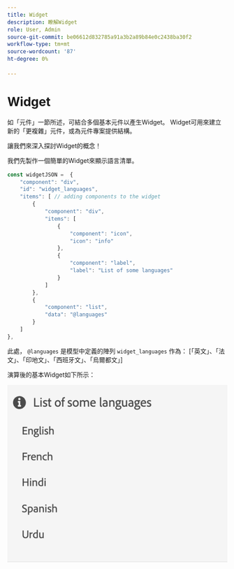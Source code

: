 ```yaml
---
title: Widget
description: 瞭解Widget
role: User, Admin
source-git-commit: be06612d832785a91a3b2a89b84e0c2438ba30f2
workflow-type: tm+mt
source-wordcount: '87'
ht-degree: 0%

---
```



# Widget

如「元件」一節所述，可結合多個基本元件以產生Widget。
Widget可用來建立新的「更複雜」元件，或為元件專案提供結構。

讓我們來深入探討Widget的概念！

我們先製作一個簡單的Widget來顯示語言清單。

```js title="basicWidget.js"
const widgetJSON =  {
    "component": "div", 
    "id": "widget_languages", 
    "items": [ // adding components to the widget
        {
            "component": "div",
            "items": [
                {
                    "component": "icon",
                    "icon": "info"
                },
                {
                    "component": "label",
                    "label": "List of some languages"
                }
            ]
        },
        {
            "component": "list",
            "data": "@languages"
        }
    ]
},
```

此處， `@languages` 是模型中定義的陣列 `widget_languages` 作為： [「英文」、「法文」、「印地文」、「西班牙文」、「烏爾都文」]

演算後的基本Widget如下所示：

![basic_widget](imgs/basic_widget.png "基本Widget")
